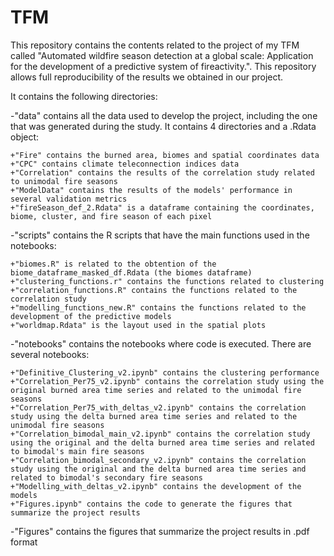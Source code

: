 # TFM
This repository contains the contents related to the project of my TFM called "Automated wildfire season detection at a global scale:  Application for the development of a predictive system of fireactivity.". This repository allows full reproducibility of the results we obtained in our project.

It contains the following directories:

-"data" contains all the data used to develop the project, including the one that was generated during the study. It contains 4 directories and a .Rdata object:
	
	+"Fire" contains the burned area, biomes and spatial coordinates data
	+"CPC" contains climate teleconnection indices data
	+"Correlation" contains the results of the correlation study related to unimodal fire seasons
	+"ModelData" contains the results of the models' performance in several validation metrics
	+"fireSeason_def_2.Rdata" is a dataframe containing the coordinates, biome, cluster, and fire season of each pixel

-"scripts" contains the R scripts that have the main functions used in the notebooks:
	
	+"biomes.R" is related to the obtention of the biome_dataframe_masked_df.Rdata (the biomes dataframe)
	+"clustering_functions.r" contains the functions related to clustering
	+"correlation_functions.R" contains the functions related to the correlation study
	+"modelling_functions_new.R" contains the functions related to the development of the predictive models
	+"worldmap.Rdata" is the layout used in the spatial plots

-"notebooks" contains the notebooks where code is executed. There are several notebooks:
	
	+"Definitive_Clustering_v2.ipynb" contains the clustering performance
	+"Correlation_Per75_v2.ipynb" contains the correlation study using the original burned area time series and related to the unimodal fire seasons
	+"Correlation_Per75_with_deltas_v2.ipynb" contains the correlation study using the delta burned area time series and related to the unimodal fire seasons
	+"Correlation_bimodal_main_v2.ipynb" contains the correlation study using the original and the delta burned area time series and related to bimodal's main fire seasons
	+"Correlation_bimodal_secondary_v2.ipynb" contains the correlation study using the original and the delta burned area time series and related to bimodal's secondary fire seasons
	+"Modelling_with_deltas_v2.ipynb" contains the development of the models
	+"Figures.ipynb" contains the code to generate the figures that summarize the project results

-"Figures" contains the figures that summarize the project results in .pdf format
